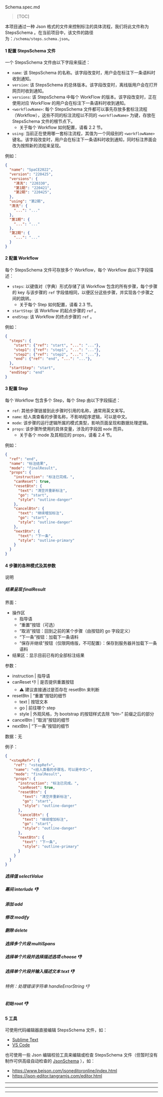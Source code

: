 Schema.spec.md

> [TOC]



本项目通过一种 Json 格式的文件来控制标注的具体流程，我们将此文件称为 StepsSchema 。在当前项目中，该文件的路径为：`/schema/steps.schema.json`。

#### 1  配置 StepsSchema 文件

一个 StepsSchema 文件由以下字段来描述：

- `name`: 该 StepsSchema 的名称。该字段改变时，用户会在标注下一条语料时收到通知。
- `version`: 该 StepsSchema 的总体版本。该字段改变时，离线版用户会在打开网页时收到通知。
- `versions`: 该 StepsSchema 中每个 WorkFlow 的版本。该字段改变时，正在使用对应 WorkFlow 的用户会在标注下一条语料时收到通知。
- `<workflowName>`: 每个 StepsSchema 文件都可以事先存放多套标注流程（Workflow），这些不同的标注流程以不同的 `<workflowName>` 为键，存放在 StepsSchema 文件的根节点下。
  - 关于每个 Workflow 如何配置，请看 2.2 节。
- `using`: 当前正在使用哪一套标注流程，其值为一个同级别的 `<workflowName>` 键名。该字段改变时，用户会在标注下一条语料时收到通知，同时标注界面会改为按照新的流程来呈现。

例如：

```json
{
  "name": "SpaCE2022",
  "version": "220425",
  "versions": {
    "清洗": "220330",
    "第1期": "220421",
    "第2期": "220425",
  },
  "using": "第2期",
  "清洗": {
    "...": "..."
  },
  "第1期": {
    "...": "..."
  },
  "第2期": {
    "...": "..."
  }
}
```

#### 2  配置 Workflow

每个 StepsSchema 文件可存放多个 Workflow，每个 Workflow 由以下字段描述：

- `steps`: 以键值对（字典）形式存储了该 Workflow 包含的所有步骤，每个步骤的 key 与该步骤的 `ref` 字段值相同，以便区分这些步骤，并实现各个步骤之间的跳转。
  - 关于每个 Step 如何配置，请看 2.3 节。
- `startStep`: 该 Workflow 的起点步骤的 `ref` 。
- `endStep`: 该 Workflow 的终点步骤的 `ref` 。

例如：

```json
{
  "steps": {
    "start": {"ref": "start", "...": "..."},
    "step1": {"ref": "step1", "...": "..."},
    "step2": {"ref": "step2", "...": "..."},
    "end": {"ref": "end", "...": "..."},
  },
  "startStep": "start",
  "endStep": "end"
}
```

#### 3  配置 Step

每个 Workflow 包含多个 Step，每个 Step 由以下字段描述：

- `ref`: 其他步骤链接到此步骤时引用的名称，通常用英文来写。
- `name`: 给人类查看的步骤名称，不影响程序逻辑，可以是中文。
- `mode`: 该步骤的运行逻辑所属的模式类型，影响页面呈现和数据处理逻辑。
- `props`: 该步骤所使用的具体变量，涉及的字段因 `mode` 而异。
  - 关于各个 mode 及其相应的 props，请看 2.4 节。


例如：

```json
{
  "ref": "end",
  "name": "标注结果",
  "mode": "finalResult",
  "props": {
    "instruction": "标注已完成。",
    "canReset": true,
    "resetBtn": {
      "text": "清空并重新标注",
      "go": "start",
      "style": "outline-danger"
    },
    "cancelBtn": {
      "text": "继续增加标注",
      "go": "start",
      "style": "outline-danger"
    },
    "nextBtn": {
      "text": "下一条",
      "style": "outline-primary"
    }
  }
}
```

#### 4  步骤的各种模式及其参数

说明

##### 结果呈现  finalResult

界面：

- 操作区
  - 指导语
  - “重置”按钮（可选）
  - “取消”按钮：回到之前的某个步骤（由按钮的 go 字段定义）
  - “下一条”按钮：加载下一条语料
  - “保存并继续”按钮（仅限网络版，不可配置）：保存到服务器并加载下一条语料
- 结果区：显示目前已有的全部标注结果

参数：

- instruction | 指导语
- canReset 👎 | 是否提供重置按钮
  - ⚠️ 建议直接通过是否存在 resetBtn 来判断
- resetBtn | “重置”按钮的细节
  - text | 按钮文本
  - go | 前往哪个 step
  - style | 外观风格，为 bootstrap 的按钮样式去除 “btn-” 前缀之后的部分
- cancelBtn | “取消”按钮的细节
- nextBtn | “下一条”按钮的细节

数据：无

例子：

```json
{
  "<stepRef>": {
    "ref": "<stepRef>",
    "name": "<给人类看的步骤名，可以是中文>",
    "mode": "finalResult",
    "props": {
      "instruction": "标注已完成。",
      "canReset": true,
      "resetBtn": {
        "text": "清空并重新标注",
        "go": "start",
        "style": "outline-danger"
      },
      "cancelBtn": {
        "text": "继续增加标注",
        "go": "start",
        "style": "outline-danger"
      },
      "nextBtn": {
        "text": "下一条",
        "style": "outline-primary"
      }
    }
  }
}
```



##### 选择值  selectValue



##### 幕间  interlude  👎



##### 添加  add



##### 修改  modify



##### 删除  delete



##### 选择多个片段  multiSpans



##### 选择单个片段并选择描述选项  choose  👎



##### 选择单个片段并输入描述文本  text  👎



###### 特例：处理错误字符串  handleErrorString  👎



##### 初始  root  👎













#### 5  工具

可使用代码编辑器直接编辑 StepsSchema 文件，如：

- [Sublime Text](https://www.sublimetext.com/)
- [VS Code](https://code.visualstudio.com/)

也可使用一些 Json 编辑校验工具来编辑或检查 StepsSchema 文件（但暂时没有制作可供高级自动检查的 [JsonSchema](http://json-schema.org/) ），如：

- https://www.bejson.com/jsoneditoronline/index.html
- https://json-editor.tangramjs.com/editor.html

---

---

---















